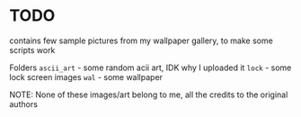 # TODO
contains few sample pictures from my wallpaper gallery, to make some scripts work

Folders
`ascii_art` - some random acii art, IDK why I uploaded it
`lock`      - some lock screen images
`wal`       - some wallpaper

NOTE: None of these images/art belong to me, all the credits to the original authors
